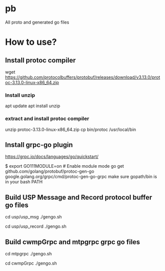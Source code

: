 # pb
All proto and generated go files

# How to use?

## Install protoc compiler
wget https://github.com/protocolbuffers/protobuf/releases/download/v3.13.0/protoc-3.13.0-linux-x86_64.zip
### Install unzip
apt update
apt install unzip
### extract and install protoc compiler
unzip protoc-3.13.0-linux-x86_64.zip
cp bin/protoc /usr/local/bin

## Install grpc-go plugin

https://grpc.io/docs/languages/go/quickstart/

$ export GO111MODULE=on  # Enable module mode
go get github.com/golang/protobuf/protoc-gen-go  google.golang.org/grpc/cmd/protoc-gen-go-grpc
make sure gopath/bin is in your bash PATH

## Build USP Message and Record protocol buffer go files
cd usp/usp_msg
./gengo.sh

cd usp/usp_record
./gengo.sh

## Build cwmpGrpc and mtpgrpc grpc go files
cd mtpgrpc
./gengo.sh

cd cwmpGrpc
./gengo.sh


